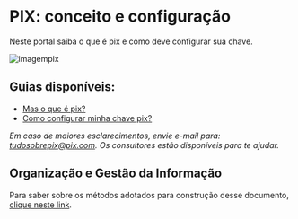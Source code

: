 # PIX: conceito e configuração

Neste portal saiba o que é pix e como deve configurar sua chave. 

![imagempix](https://github.com/FelipeMozart/pix-tutorial/blob/master/img/pix.png)


## Guias disponíveis:

  - [Mas o que é pix?](https://github.com/FelipeMozart/pix-tutorial/blob/master/text/1mas-o-que-e-pix.md)
  - [Como configurar minha chave pix?](https://github.com/FelipeMozart/pix-tutorial/blob/master/text/2como-config-chave-pix.md)

*Em caso de maiores esclarecimentos, envie e-mail para: tudosobrepix@pix.com. Os consultores estão disponíveis para te ajudar.*


## Organização e Gestão da Informação

Para saber sobre os métodos adotados para construção desse documento, [clique neste link](https://github.com/FelipeMozart/pix-tutorial/blob/master/text/organizacao-e-gestao-da-informacao.md). 
